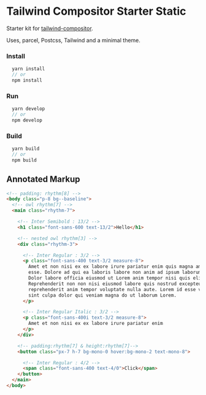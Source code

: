 # Tailwind Compositor Starter Static

Starter kit for [tailwind-compositor](https://github.com/a7sc11u/tailwind-compositor).

Uses, parcel, Postcss, Tailwind and a minimal theme.

### Install

```js
  yarn install
  // or
  npm install
```

### Run

```js
  yarn develop
  // or
  npm develop
```

### Build

```js
  yarn build
  // or
  npm build
```

## Annotated Markup

```html
<!-- padding: rhythm[8] -->
<body class="p-8 bg--baseline">
  <!-- owl rhythm[7] -->
  <main class="rhythm-7">

    <!-- Inter Semibold : 13/2 -->
    <h1 class="font-sans-600 text-13/2">Hello</h1>

    <!-- nested owl rhythm[3] -->
    <div class="rhythm-3">

      <!-- Inter Regular : 3/2 -->
      <p class="font-sans-400 text-3/2 measure-8">
        Amet et non nisi ex ex labore irure pariatur enim quis magna amet est
        esse. Dolore ad qui ea laboris labore non anim ad ipsum laborum est.
        Dolor labore officia eiusmod ut Lorem anim tempor nisi quis elit.
        Reprehenderit non non nisi eiusmod labore quis nostrud excepteur
        reprehenderit anim tempor voluptate nulla aute. Lorem id esse veniam
        sint culpa dolor qui veniam magna do ut laborum Lorem.
      </p>

      <!-- Inter Regular Italic : 3/2 -->
      <p class="font-sans-400i text-3/2 measure-8">
        Amet et non nisi ex ex labore irure pariatur enim
      </p>
    </div>

    <!-- padding:rhythm[7] & height:rhythm[7]-->
    <button class="px-7 h-7 bg-mono-0 hover:bg-mono-2 text-mono-8">

      <!-- Inter Regular : 4/2 -->
      <span class="font-sans-400 text-4/0">Click</span>
    </button>
  </main>
</body>
```
